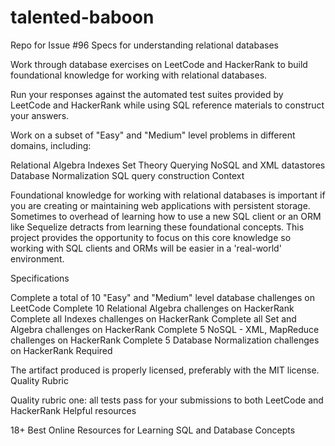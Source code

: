 # talented-baboon
Repo for Issue #96 Specs for understanding relational databases

Work through database exercises on LeetCode and HackerRank to build foundational knowledge for working with relational databases.

Run your responses against the automated test suites provided by LeetCode and HackerRank while using SQL reference materials to construct your answers.

Work on a subset of "Easy" and "Medium" level problems in different domains, including:

Relational Algebra
Indexes
Set Theory
Querying NoSQL and XML datastores
Database Normalization
SQL query construction
Context

Foundational knowledge for working with relational databases is important if you are creating or maintaining web applications with persistent storage. Sometimes to overhead of learning how to use a new SQL client or an ORM like Sequelize detracts from learning these foundational concepts. This project provides the opportunity to focus on this core knowledge so working with SQL clients and ORMs will be easier in a 'real-world' environment.

Specifications

 Complete a total of 10 "Easy" and "Medium" level database challenges on LeetCode
 Complete 10 Relational Algebra challenges on HackerRank
 Complete all Indexes challenges on HackerRank
 Complete all Set and Algebra challenges on HackerRank
 Complete 5 NoSQL - XML, MapReduce challenges on HackerRank
 Complete 5 Database Normalization challenges on HackerRank
Required

 The artifact produced is properly licensed, preferably with the MIT license.
Quality Rubric

Quality rubric one: all tests pass for your submissions to both LeetCode and HackerRank
Helpful resources

18+ Best Online Resources for Learning SQL and Database Concepts

